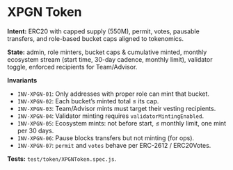 # XPGN Token

**Intent:** ERC20 with capped supply (550M), permit, votes, pausable transfers, and role-based bucket caps aligned to tokenomics.

**State:** admin, role minters, bucket caps & cumulative minted, monthly ecosystem stream (start time, 30-day cadence, monthly limit), validator toggle, enforced recipients for Team/Advisor.

**Invariants**
- `INV-XPGN-01`: Only addresses with proper role can mint that bucket.
- `INV-XPGN-02`: Each bucket’s minted total ≤ its cap.
- `INV-XPGN-03`: Team/Advisor mints must target their vesting recipients.
- `INV-XPGN-04`: Validator minting requires `validatorMintingEnabled`.
- `INV-XPGN-05`: Ecosystem mints: not before start, ≤ monthly limit, one mint per 30 days.
- `INV-XPGN-06`: Pause blocks transfers but not minting (for ops).
- `INV-XPGN-07`: `permit` and `votes` behave per ERC-2612 / ERC20Votes.

**Tests:** `test/token/XPGNToken.spec.js`.
